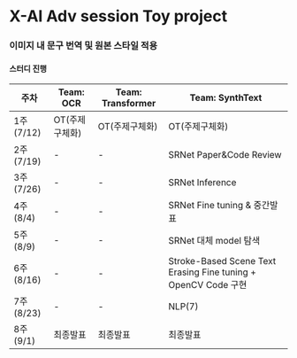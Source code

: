 # X-AI Adv session Toy project 
### 이미지 내 문구 번역 및 원본 스타일 적용 


#### 스터디 진행
| 주차 | Team: OCR | Team: Transformer | Team: SynthText |
| --- | --- | --- | --- |
| 1주(7/12) | OT(주제구체화) | OT(주제구체화) | OT(주제구체화) |
| 2주(7/19) | - | - | SRNet Paper&Code Review |
| 3주(7/26) | - | - | SRNet Inference |
| 4주(8/4) | - | - | SRNet Fine tuning & 중간발표 |
| 5주(8/9) | - | - | SRNet 대체 model 탐색 |
| 6주(8/16) | - | - | Stroke-Based Scene Text Erasing Fine tuning + OpenCV Code 구현 |
| 7주(8/23) | - | - | NLP(7) |
| 8주(9/1) | 최종발표 | 최종발표 | 최종발표 |
